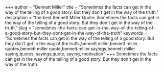 +++
author = "Bennett Miller"
title = "Sometimes the facts can get in the way of the telling of a good story. But they don't get in the way of the truth."
description = "the best Bennett Miller Quote: Sometimes the facts can get in the way of the telling of a good story. But they don't get in the way of the truth."
slug = "sometimes-the-facts-can-get-in-the-way-of-the-telling-of-a-good-story-but-they-dont-get-in-the-way-of-the-truth"
keywords = "Sometimes the facts can get in the way of the telling of a good story. But they don't get in the way of the truth.,bennett miller,bennett miller quotes,bennett miller quote,bennett miller sayings,bennett miller saying,quotes, sayings,quote, saying, motivation"
+++
Sometimes the facts can get in the way of the telling of a good story. But they don't get in the way of the truth.
